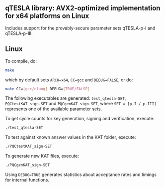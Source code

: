 ## qTESLA library: AVX2-optimized implementation for x64 platforms on Linux

Includes support for the provably-secure parameter sets qTESLA-p-I and qTESLA-p-III.

## Linux

To compile, do:

```sh
make 
```

which by default sets `ARCH=x64`, `CC=gcc` and `DEBUG=FALSE`, or do:

```sh
make CC=[gcc/clang] DEBUG=[TRUE/FALSE]
```

The following executables are generated: `test_qtesla-SET`, `PQCtestKAT_sign-SET` and `PQCgenKAT_sign-SET`,
where `SET = [p-I / p-III]` represents one of the available parameter sets.

To get cycle counts for key generation, signing and verification, execute:

```sh
./test_qtesla-SET
```

To test against known answer values in the KAT folder, execute:

```sh
./PQCtestKAT_sign-SET
```

To generate new KAT files, execute:

```sh
./PQCgenKAT_sign-SET
```

Using `DEBUG=TRUE` generates statistics about acceptance rates and timings for internal functions.

